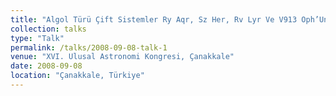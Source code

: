 ```yaml
---
title: "Algol Türü Çift Sistemler Ry Aqr, Sz Her, Rv Lyr Ve V913 Oph’Un Yörünge Dönemi Değişimlerinde Olası Üçüncü Cisim Etkisi"
collection: talks
type: "Talk"
permalink: /talks/2008-09-08-talk-1
venue: "XVI. Ulusal Astronomi Kongresi, Çanakkale"
date: 2008-09-08
location: "Çanakkale, Türkiye"
---
```


<!-- This is a description of your talk, which is a markdown files that can be all markdown-ified like any other post. Yay markdown!
-->
